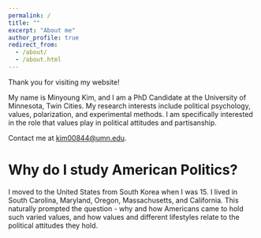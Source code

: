 ```yaml
---
permalink: /
title: ""
excerpt: "About me"
author_profile: true
redirect_from: 
  - /about/
  - /about.html
---
```


Thank you for visiting my website! 

My name is Minyoung Kim, and I am a PhD Candidate at the University of Minnesota, Twin Cities. My research interests include political psychology, values, polarization, and experimental methods. I am specifically interested in the role that values play in political attitudes and partisanship. 

Contact me at kim00844@umn.edu.

Why do I study American Politics? 
======
I moved to the United States from South Korea when I was 15. I lived in South Carolina, Maryland, Oregon, Massachusetts, and California. This naturally prompted the question - why and how Americans came to hold such varied values, and how values and different lifestyles relate to the political attitudes they hold. 
